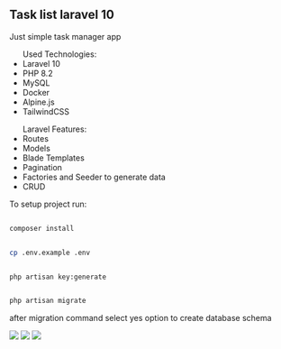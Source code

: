 
## Task list laravel 10

Just simple task manager app

<ul>Used Technologies:
    <li>Laravel 10</li>
    <li>PHP 8.2</li>
    <li>MySQL</li>
    <li>Docker</li>
    <li>Alpine.js</li>
    <li>TailwindCSS</li>
</ul>
<ul>Laravel Features:
    <li>Routes</li>
    <li>Models</li>
    <li>Blade Templates</li>
    <li>Pagination</li>
    <li>Factories and Seeder to generate data</li>
    <li>CRUD</li>
</ul>
To setup project run:

```sh

composer install

```

```sh

cp .env.example .env

```

```sh

php artisan key:generate

```

```sh

php artisan migrate

```

after migration command select yes option to create database schema

    
<img src="https://github.com/Yessenali-Yerkebulan/task-list-laravel/assets/113698340/974b6ad3-063e-4e56-984f-5bf015f17d3c">
<img src="https://github.com/Yessenali-Yerkebulan/task-list-laravel/assets/113698340/c5df40ac-1137-47bd-b74e-70c773cda480">
<img src="https://github.com/Yessenali-Yerkebulan/task-list-laravel/assets/113698340/47bc3058-6304-4df0-a2b8-a11e02c8f3cf">
